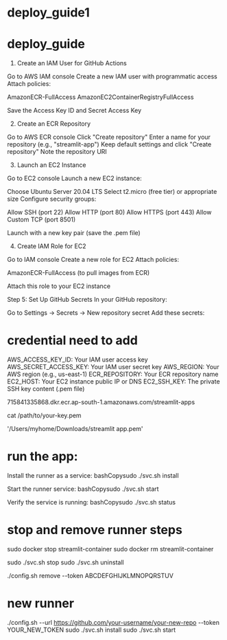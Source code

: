 # deploy_guide1

# deploy_guide

1. Create an IAM User for GitHub Actions

Go to AWS IAM console
Create a new IAM user with programmatic access
Attach policies:

AmazonECR-FullAccess
AmazonEC2ContainerRegistryFullAccess


Save the Access Key ID and Secret Access Key



2. Create an ECR Repository

Go to AWS ECR console
Click "Create repository"
Enter a name for your repository (e.g., "streamlit-app")
Keep default settings and click "Create repository"
Note the repository URI



3. Launch an EC2 Instance

Go to EC2 console
Launch a new EC2 instance:

Choose Ubuntu Server 20.04 LTS
Select t2.micro (free tier) or appropriate size
Configure security groups:

Allow SSH (port 22)
Allow HTTP (port 80)
Allow HTTPS (port 443)
Allow Custom TCP (port 8501)


Launch with a new key pair (save the .pem file)




4. Create IAM Role for EC2

Go to IAM console
Create a new role for EC2
Attach policies:

AmazonECR-FullAccess (to pull images from ECR)


Attach this role to your EC2 instance



Step 5: Set Up GitHub Secrets
In your GitHub repository:

Go to Settings → Secrets → New repository secret
Add these secrets:
# credential need to add 

AWS_ACCESS_KEY_ID: Your IAM user access key
AWS_SECRET_ACCESS_KEY: Your IAM user secret key
AWS_REGION: Your AWS region (e.g., us-east-1)
ECR_REPOSITORY: Your ECR repository name
EC2_HOST: Your EC2 instance public IP or DNS
EC2_SSH_KEY: The private SSH key content (.pem file)



715841335868.dkr.ecr.ap-south-1.amazonaws.com/streamlit-apps

cat /path/to/your-key.pem

'/Users/myhome/Downloads/streamlit app.pem'


# run the app:

Install the runner as a service:
bashCopysudo ./svc.sh install

Start the runner service:
bashCopysudo ./svc.sh start

Verify the service is running:
bashCopysudo ./svc.sh status







 # stop and remove runner steps 

sudo docker stop streamlit-container
sudo docker rm streamlit-container


sudo ./svc.sh stop
sudo ./svc.sh uninstall


./config.sh remove --token ABCDEFGHIJKLMNOPQRSTUV




# new runner 

./config.sh --url https://github.com/your-username/your-new-repo --token YOUR_NEW_TOKEN
sudo ./svc.sh install
sudo ./svc.sh start